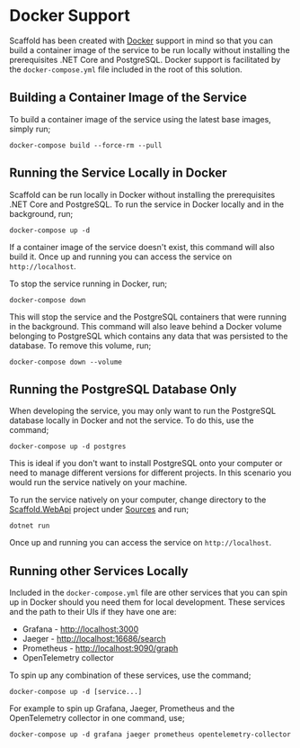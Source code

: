 # Docker Support

Scaffold has been created with [Docker](https://www.docker.com/) support in mind so that you can build a container image of the service to be run locally without installing the prerequisites .NET Core and PostgreSQL. Docker support is facilitated by the `docker-compose.yml` file included in the root of this solution.

## Building a Container Image of the Service

To build a container image of the service using the latest base images, simply run;

    docker-compose build --force-rm --pull

## Running the Service Locally in Docker

Scaffold can be run locally in Docker without installing the prerequisites .NET Core and PostgreSQL. To run the service in Docker locally and in the background, run;

    docker-compose up -d

If a container image of the service doesn't exist, this command will also build it. Once up and running you can access the service on `http://localhost`.

To stop the service running in Docker, run;

    docker-compose down

This will stop the service and the PostgreSQL containers that were running in the background. This command will also leave behind a Docker volume belonging to PostgreSQL which contains any data that was persisted to the database. To remove this volume, run;

    docker-compose down --volume

## Running the PostgreSQL Database Only

When developing the service, you may only want to run the PostgreSQL database locally in Docker and not the service. To do this, use the command;

    docker-compose up -d postgres

This is ideal if you don't want to install PostgreSQL onto your computer or need to manage different versions for different projects. In this scenario you would run the service natively on your machine.

To run the service natively on your computer, change directory to the [Scaffold.WebApi](../Sources/Scaffold.WebApi) project under [Sources](../Sources) and run;

    dotnet run

Once up and running you can access the service on `http://localhost`.

## Running other Services Locally

Included in the `docker-compose.yml` file are other services that you can spin up in Docker should you need them for local development. These services and the path to their UIs if they have one are:

- Grafana - <http://localhost:3000>
- Jaeger - <http://localhost:16686/search>
- Prometheus - <http://localhost:9090/graph>
- OpenTelemetry collector

To spin up any combination of these services, use the command;

    docker-compose up -d [service...]

For example to spin up Grafana, Jaeger, Prometheus and the OpenTelemetry collector in one command, use;

    docker-compose up -d grafana jaeger prometheus opentelemetry-collector
